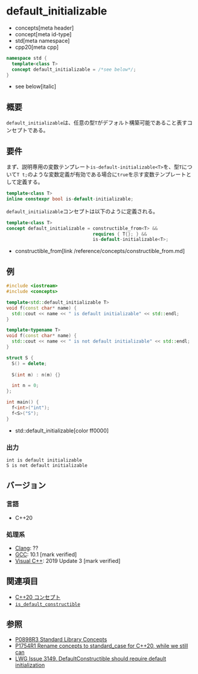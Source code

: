 # default_initializable
* concepts[meta header]
* concept[meta id-type]
* std[meta namespace]
* cpp20[meta cpp]

```cpp
namespace std {
  template<class T>
  concept default_initializable = /*see below*/;
}
```
* see below[italic]

## 概要

`default_initializable`は、任意の型`T`がデフォルト構築可能であること表すコンセプトである。


## 要件

まず、説明専用の変数テンプレート`is-default-initializable<T>`を、型`T`について`T t;`のような変数定義が有効である場合に`true`を示す変数テンプレートとして定義する。

```cpp
template<class T>
inline constexpr bool is-default-initializable;
```

`default_initializable`コンセプトは以下のように定義される。

```cpp
template<class T>
concept default_initializable = constructible_from<T> &&
                                requires { T{}; } &&
                                is-default-initializable<T>;
```
* constructible_from[link /reference/concepts/constructible_from.md]


## 例
```cpp example
#include <iostream>
#include <concepts>

template<std::default_initializable T>
void f(const char* name) {
  std::cout << name << " is default initializable" << std::endl;
}

template<typename T>
void f(const char* name) {
  std::cout << name << " is not default initializable" << std::endl;
}

struct S {
  S() = delete;
  
  S(int m) : n(m) {}

  int n = 0;
};

int main() {
  f<int>("int");
  f<S>("S");
}
```
* std::default_initializable[color ff0000]

### 出力
```
int is default initializable
S is not default initializable
```

## バージョン
### 言語
- C++20

### 処理系
- [Clang](/implementation.md#clang): ??
- [GCC](/implementation.md#gcc): 10.1 [mark verified]
- [Visual C++](/implementation.md#visual_cpp): 2019 Update 3 [mark verified]

## 関連項目

- [C++20 コンセプト](/lang/cpp20/concepts.md)
- [`is_default_constructible`](/reference/type_traits/is_default_constructible.md)

## 参照

- [P0898R3 Standard Library Concepts](http://www.open-std.org/jtc1/sc22/wg21/docs/papers/2018/p0898r3.pdf)
- [P1754R1 Rename concepts to standard_case for C++20, while we still can](http://www.open-std.org/jtc1/sc22/wg21/docs/papers/2019/p1754r1.pdf)
- [LWG Issue 3149. DefaultConstructible should require default initialization](https://wg21.cmeerw.net/lwg/issue3149)

